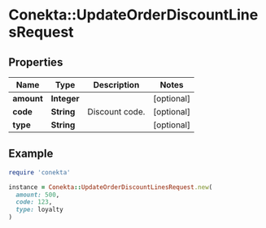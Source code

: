 # Conekta::UpdateOrderDiscountLinesRequest

## Properties

| Name | Type | Description | Notes |
| ---- | ---- | ----------- | ----- |
| **amount** | **Integer** |  | [optional] |
| **code** | **String** | Discount code. | [optional] |
| **type** | **String** |  | [optional] |

## Example

```ruby
require 'conekta'

instance = Conekta::UpdateOrderDiscountLinesRequest.new(
  amount: 500,
  code: 123,
  type: loyalty
)
```

